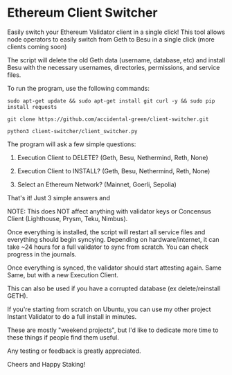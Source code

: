 # Ethereum Client Switcher

Easily switch your Ethereum Validator client in a single click! This tool allows node operators to easily switch from Geth to Besu in a single click (more clients coming soon)

The script will delete the old Geth data (username, database, etc) and install Besu with the necessary usernames, directories, permissions, and service files.

To run the program, use the following commands:

`sudo apt-get update && sudo apt-get install git curl -y && sudo pip install requests`

`git clone https://github.com/accidental-green/client-switcher.git`

`python3 client-switcher/client_switcher.py`


The program will ask a few simple questions:

1) Execution Client to DELETE? (Geth, Besu, Nethermind, Reth, None)

2) Execution Client to INSTALL? (Geth, Besu, Nethermind, Reth, None)

3) Select an Ethereum Network? (Mainnet, Goerli, Sepolia)

That's it! Just 3 simple answers and 

NOTE: This does NOT affect anything with validator keys or Concensus Client (Lighthouse, Prysm, Teku, Nimbus).

Once everything is installed, the script will restart all service files and everything should begin syncying. Depending on hardware/internet, it can take ~24 hours for a full validator to sync from scratch. You can check progress in the journals.

Once everything is synced, the validator should start attesting again. Same Same, but with a new Execution Client.

This can also be used if you have a corrupted database (ex delete/reinstall GETH).

If you're starting from scratch on Ubuntu, you can use my other project Instant Validator to do a full install in minutes.

These are mostly "weekend projects", but I'd like to dedicate more time to these things if people find them useful. 

Any testing or feedback is greatly appreciated.

Cheers and Happy Staking!
